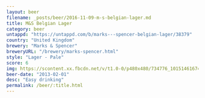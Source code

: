 ```yaml
---
layout: beer
filename: _posts/beer/2016-11-09-m-s-belgian-lager.md
title: M&S Belgian Lager
category: beer
untappd: "https://untappd.com/b/marks---spencer-belgian-lager/38379"
country: "United Kingdom"
brewery: "Marks & Spencer"
breweryURL: "/brewery/marks-spencer.html"
style: "Lager - Pale"
score: 6
img: https://scontent.xx.fbcdn.net/v/t1.0-0/p480x480/734776_10151461674018745_617552379_n.jpg?oh=00260fe0d36c3ac6b08d8cdf02b7a672&oe=5A0B7F88
beer-date: "2013-02-01"
desc: "Easy drinking"
permalink: /beer/:title.html
---
```

